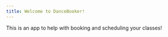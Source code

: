 ```yaml
---
title: Welcome to DanceBooker!
---
```

This is an app to help with booking and scheduling your classes!
